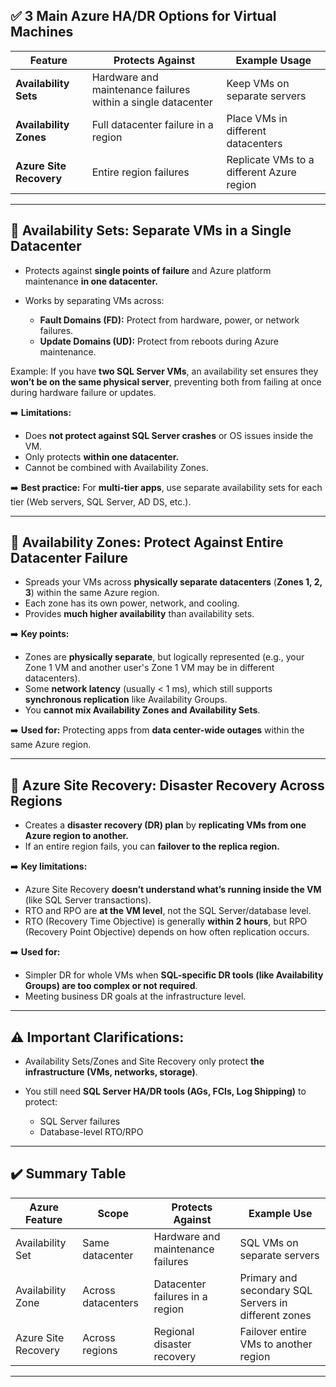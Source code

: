 ## ✅ **3 Main Azure HA/DR Options for Virtual Machines**

| Feature                 | Protects Against                                             | Example Usage                             |
| ----------------------- | ------------------------------------------------------------ | ----------------------------------------- |
| **Availability Sets**   | Hardware and maintenance failures within a single datacenter | Keep VMs on separate servers              |
| **Availability Zones**  | Full datacenter failure in a region                          | Place VMs in different datacenters        |
| **Azure Site Recovery** | Entire region failures                                       | Replicate VMs to a different Azure region |

---

## 🔹 **Availability Sets: Separate VMs in a Single Datacenter**

- Protects against **single points of failure** and Azure platform maintenance **in one datacenter.**
- Works by separating VMs across:

  - **Fault Domains (FD):** Protect from hardware, power, or network failures.
  - **Update Domains (UD):** Protect from reboots during Azure maintenance.

Example: If you have **two SQL Server VMs**, an availability set ensures they **won’t be on the same physical server**, preventing both from failing at once during hardware failure or updates.

➡️ **Limitations:**

- Does **not protect against SQL Server crashes** or OS issues inside the VM.
- Only protects **within one datacenter.**
- Cannot be combined with Availability Zones.

➡️ **Best practice:**
For **multi-tier apps**, use separate availability sets for each tier (Web servers, SQL Server, AD DS, etc.).

---

## 🔹 **Availability Zones: Protect Against Entire Datacenter Failure**

- Spreads your VMs across **physically separate datacenters** (**Zones 1, 2, 3**) within the same Azure region.
- Each zone has its own power, network, and cooling.
- Provides **much higher availability** than availability sets.

➡️ **Key points:**

- Zones are **physically separate**, but logically represented (e.g., your Zone 1 VM and another user's Zone 1 VM may be in different datacenters).
- Some **network latency** (usually < 1 ms), which still supports **synchronous replication** like Availability Groups.
- You **cannot mix Availability Zones and Availability Sets**.

➡️ **Used for:**
Protecting apps from **data center-wide outages** within the same Azure region.

---

## 🔹 **Azure Site Recovery: Disaster Recovery Across Regions**

- Creates a **disaster recovery (DR) plan** by **replicating VMs from one Azure region to another.**
- If an entire region fails, you can **failover to the replica region.**

➡️ **Key limitations:**

- Azure Site Recovery **doesn’t understand what’s running inside the VM** (like SQL Server transactions).
- RTO and RPO are **at the VM level**, not the SQL Server/database level.
- RTO (Recovery Time Objective) is generally **within 2 hours**, but RPO (Recovery Point Objective) depends on how often replication occurs.

➡️ **Used for:**

- Simpler DR for whole VMs when **SQL-specific DR tools (like Availability Groups) are too complex or not required**.
- Meeting business DR goals at the infrastructure level.

---

## ⚠️ **Important Clarifications:**

- Availability Sets/Zones and Site Recovery only protect **the infrastructure (VMs, networks, storage)**.
- You still need **SQL Server HA/DR tools (AGs, FCIs, Log Shipping)** to protect:

  - SQL Server failures
  - Database-level RTO/RPO

---

## ✔️ Summary Table

| Azure Feature       | Scope              | Protects Against                  | Example Use                                          |
| ------------------- | ------------------ | --------------------------------- | ---------------------------------------------------- |
| Availability Set    | Same datacenter    | Hardware and maintenance failures | SQL VMs on separate servers                          |
| Availability Zone   | Across datacenters | Datacenter failures in a region   | Primary and secondary SQL Servers in different zones |
| Azure Site Recovery | Across regions     | Regional disaster recovery        | Failover entire VMs to another region                |

---
